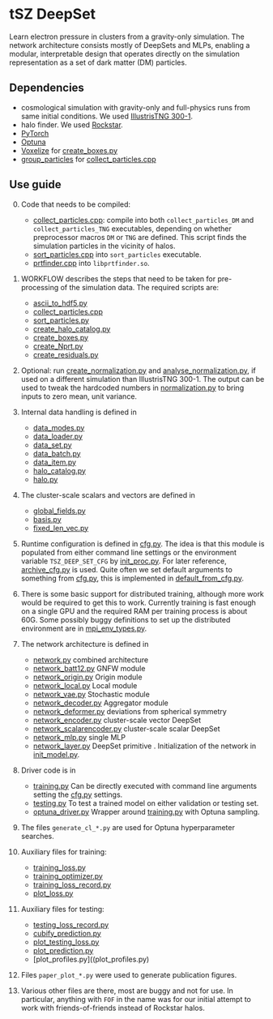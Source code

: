 # tSZ DeepSet

Learn electron pressure in clusters from a gravity-only simulation.
The network architecture consists mostly of DeepSets and MLPs, enabling
a modular, interpretable design that operates directly on the simulation
representation as a set of dark matter (DM) particles.


## Dependencies

* cosmological simulation with gravity-only and full-physics runs from same
  initial conditions.
  We used [IllustrisTNG 300-1](https://www.tng-project.org/data/).
* halo finder. We used [Rockstar](https://bitbucket.org/gfcstanford/rockstar/src/main/).
* [PyTorch](https://pytorch.org/)
* [Optuna](https://optuna.readthedocs.io/en/stable/)
* [Voxelize](https://github.com/leanderthiele/voxelize)
  for [create\_boxes.py](create_boxes.py)
* [group\_particles](https://github.com/leanderthiele/group_particles)
  for [collect\_particles.cpp](collect_particles.cpp)


## Use guide

0. Code that needs to be compiled:
   * [collect\_particles.cpp](collect_particles.cpp): compile into both
     ``collect_particles_DM`` and ``collect_particles_TNG`` executables,
     depending on whether preprocessor macros ``DM`` or ``TNG`` are defined.
     This script finds the simulation particles in the vicinity of halos.
   * [sort\_particles.cpp](sort_particles.cpp) into ``sort_particles``
     executable.
   * [prtfinder.cpp](prtfinder.cpp) into ``libprtfinder.so``.

1. WORKFLOW describes the steps that need to be taken for pre-processing
   of the simulation data.
   The required scripts are:
   * [ascii\_to\_hdf5.py](ascii_to_hdf5.py)
   * [collect\_particles.cpp](collect_particles.cpp)
   * [sort\_particles.py](sort_particles.py)
   * [create\_halo\_catalog.py](create_halo_catalog.py)
   * [create\_boxes.py](create_boxes.py)
   * [create\_Nprt.py](create_Nprt.py)
   * [create\_residuals.py](create_residuals.py)

2. Optional: run [create\_normalization.py](create_normalization.py) and
   [analyse\_normalization.py](analyse_normalization.py), if used
   on a different simulation than IllustrisTNG 300-1. The output can be used
   to tweak the hardcoded numbers in [normalization.py](normalization.py) to
   bring inputs to zero mean, unit variance.

3. Internal data handling is defined in
   * [data\_modes.py](data_modes.py)
   * [data\_loader.py](data_loader.py)
   * [data\_set.py](data_set.py)
   * [data\_batch.py](data_batch.py)
   * [data\_item.py](data_item.py)
   * [halo\_catalog.py](halo_catalog.py)
   * [halo.py](halo.py)

4. The cluster-scale scalars and vectors are defined in
   * [global\_fields.py](global_fields.py)
   * [basis.py](basis.py)
   * [fixed\_len\_vec.py](fixed_len_vec.py)

5. Runtime configuration is defined in [cfg.py](cfg.py).
   The idea is that this module is populated from either command line settings
   or the environment variable ``TSZ_DEEP_SET_CFG`` by [init\_proc.py](init_proc.py).
   For later reference, [archive\_cfg.py](archive_cfg.py) is used.
   Quite often we set default arguments to something from [cfg.py](cfg.py), this
   is implemented in [default\_from\_cfg.py](default_from_cfg.py).

6. There is some basic support for distributed training, although more work would
   be required to get this to work. Currently training is fast enough on a single GPU
   and the required RAM per training process is about 60G.
   Some possibly buggy definitions to set up the distributed environment are in
   [mpi\_env\_types.py](mpi_env_types.py).

7. The network architecture is defined in
   * [network.py](network.py) combined architecture
   * [network\_batt12.py](network_batt12.py) GNFW module
   * [network\_origin.py](network_origin.py) Origin module
   * [network\_local.py](network_local.py) Local module
   * [network\_vae.py](network_vae.py) Stochastic module
   * [network\_decoder.py](network_decoder.py) Aggregator module
   * [network\_deformer.py](network_deformer.py) deviations from spherical symmetry
   * [network\_encoder.py](network_encoder.py) cluster-scale vector DeepSet
   * [network\_scalarencoder.py](network_scalarencoder.py) cluster-scale scalar DeepSet
   * [network\_mlp.py](network_mlp.py) single MLP
   * [network\_layer.py](network_layer.py) DeepSet primitive
   .
   Initialization of the network in [init\_model.py](init_model.py).

8. Driver code is in
   * [training.py](training.py) Can be directly executed with command line arguments
     setting the [cfg.py](cfg.py) settings.
   * [testing.py](testing.py) To test a trained model on either validation or testing set.
   * [optuna\_driver.py](optuna_driver.py) Wrapper around [training.py](training.py) with
     Optuna sampling.

9. The files ``generate_cl_*.py`` are used for Optuna hyperparameter searches.

10. Auxiliary files for training:
    * [training\_loss.py](training_loss.py)
    * [training\_optimizer.py](training_optimizer.py)
    * [training\_loss\_record.py](training_loss_record.py)
    * [plot\_loss.py](plot_loss.py)

11. Auxiliary files for testing:
    * [testing\_loss\_record.py](testing_loss_record.py)
    * [cubify\_prediction.py](cubify_prediction.py)
    * [plot\_testing\_loss.py](plot_testing_loss.py)
    * [plot\_prediction.py](plot_prediction.py)
    * [plot\_profiles.py]((plot_profiles.py)

12. Files ``paper_plot_*.py`` were used to generate publication figures.

13. Various other files are there, most are buggy and not for use. In particular,
    anything with ``FOF`` in the name was for our initial attempt to work with friends-of-friends
    instead of Rockstar halos.
